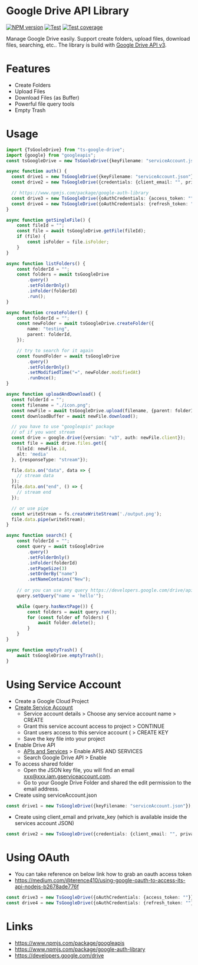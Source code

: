 # Google Drive API Library #

[![NPM version][npm-image]][npm-url]
[![Test][github-action-image]][github-action-url]
[![Test coverage][codecov-image]][codecov-url]

[npm-image]: https://img.shields.io/npm/v/ts-google-drive.svg
[npm-url]: https://npmjs.org/package/ts-google-drive
[github-action-image]: https://github.com/terence410/ts-google-drive/workflows/Testing/badge.svg
[github-action-url]: https://github.com/terence410/ts-google-drive/actions
[codecov-image]: https://img.shields.io/codecov/c/github/terence410/ts-google-drive.svg?style=flat-square
[codecov-url]: https://codecov.io/gh/terence410/ts-google-drive
[david-image]: https://img.shields.io/david/terence410/ts-google-drive.svg?style=flat-square
[david-url]: https://david-dm.org/terence410/ts-google-drive

Manage Google Drive easily. Support create folders, upload files, download files, searching, etc..
The library is build with [Google Drive API v3](https://developers.google.com/drive/api/v3/about-sdk).

# Features

- Create Folders
- Upload Files
- Download Files (as Buffer)
- Powerful file query tools
- Empty Trash

# Usage
```typescript
import {TsGooleDrive} from "ts-google-drive";
import {google} from "googleapis";
const tsGoogleDrive = new TsGooleDrive({keyFilename: "serviceAccount.json"});

async function auth() {
  const drive1 = new TsGoogleDrive({keyFilename: "serviceAccount.json"});
  const drive2 = new TsGoogleDrive({credentials: {client_email: "", private_key: ""}});

  // https://www.npmjs.com/package/google-auth-library
  const drive3 = new TsGoogleDrive({oAuthCredentials: {access_token: ""}});
  const drive4 = new TsGoogleDrive({oAuthCredentials: {refresh_token: ""}, oauthClientOptions: {clientId: "", clientSecret: ""}});
}

async function getSingleFile() {
    const fileId = "";
    const file = await tsGoogleDrive.getFile(fileId);
    if (file) {
        const isFolder = file.isFolder;
    } 
}

async function listFolders() {
    const folderId = "";
    const folders = await tsGoogleDrive
        .query()
        .setFolderOnly()
        .inFolder(folderId)
        .run();
}

async function createFolder() {
    const folderId = "";
    const newFolder = await tsGoogleDrive.createFolder({
        name: "testing",
        parent: folderId,
    });

    // try to search for it again
    const foundFolder = await tsGoogleDrive
        .query()
        .setFolderOnly()
        .setModifiedTime("=", newFolder.modifiedAt)
        .runOnce();
}

async function uploadAndDownload() {
  const folderId = "";
  const filename = "./icon.png";
  const newFile = await tsGoogleDrive.upload(filename, {parent: folderId});
  const downloadBuffer = await newFile.download();

  // you have to use "googleapis" package
  // of if you want stream
  const drive = google.drive({version: "v3", auth: newFile.client});
  const file = await drive.files.get({
    fileId: newFile.id,
    alt: 'media'
  }, {responseType: "stream"});

  file.data.on("data", data => {
    // stream data
  });
  file.data.on("end", () => {
    // stream end
  });

  // or use pipe
  const writeStream = fs.createWriteStream('./output.png');
  file.data.pipe(writeStream);
}

async function search() {
    const folderId = "";
    const query = await tsGoogleDrive
        .query()
        .setFolderOnly()
        .inFolder(folderId)
        .setPageSize(3)
        .setOrderBy("name")
        .setNameContains("New");
    
    // or you can use any query https://developers.google.com/drive/api/v3/search-files
    query.setQuery("name = 'hello'");

    while (query.hasNextPage()) {
        const folders = await query.run();
        for (const folder of folders) {
            await folder.delete();
        }
    }
}

async function emptyTrash() {
    await tsGoogleDrive.emptyTrash();
}
```

# Using Service Account

- Create a Google Cloud Project
- [Create Service Account](https://console.cloud.google.com/iam-admin/serviceaccounts/create)
    - Service account details > Choose any service account name > CREATE
    - Grant this service account access to project > CONTINUE
    - Grant users access to this service account ( > CREATE KEY
    - Save the key file into your project
- Enable Drive API
    -  [APIs and Services](https://console.cloud.google.com/apis/dashboard) > Enable APIS AND SERVICES 
    - Search Google Drive API > Enable
- To access shared folder 
    - Open the JSON key file, you will find an email xxx@xxx.iam.gserviceaccount.com. 
    - Go to your Google Drive Folder and shared the edit permission to the email address.
- Create using serviceAccount.json
```typescript
const drive1 = new TsGoogleDrive({keyFilename: "serviceAccount.json"});
```
- Create using client_email and private_key (which is available inside the services account JSON)
```typescript
const drive2 = new TsGoogleDrive({credentials: {client_email: "", private_key: ""}});
```

# Using OAuth
- You can take reference on below link how to grab an oauth access token
- https://medium.com/@terence410/using-google-oauth-to-access-its-api-nodejs-b2678ade776f
```typescript
const drive3 = new TsGoogleDrive({oAuthCredentials: {access_token: ""}});
const drive4 = new TsGoogleDrive({oAuthCredentials: {refresh_token: ""}, oauthClientOptions: {clientId: "", clientSecret: ""}});
```

# Links
- https://www.npmjs.com/package/googleapis
- https://www.npmjs.com/package/google-auth-library
- https://developers.google.com/drive
